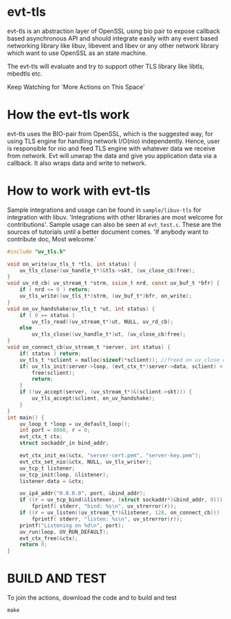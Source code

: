# evt-tls
evt-tls is an abstraction layer of OpenSSL using bio pair to expose callback based asynchronous API and should integrate easily with any event based networking library like libuv, libevent and libev or any other network library which want to
use OpenSSL as an state machine.

The evt-tls will evaluate and try to support other TLS library like libtls, mbedtls etc.

Keep Watching for 'More Actions on This Space'

# How the evt-tls work
evt-tls uses the BIO-pair from OpenSSL, which is the suggested way, for using TLS engine for handling network I/O(nio) independently. Hence, user is responsible for nio and feed TLS engine with whatever data we receive from network. Evt will unwrap the data and give you application data via a callback. It also wraps data and write to network.

# How to work with evt-tls
Sample integrations and usage can be found in `sample/libuv-tls` for integration with libuv. 'Integrations with other libraries are most welcome for contributions'. Sample usage can also be seen at `evt_test.c`. These are the sources of
tutorials until a better document comes. 'If anybody want to contribute doc, Most welcome.'
```C
#include "uv_tls.h"

void on_write(uv_tls_t *tls, int status) {
    uv_tls_close((uv_handle_t*)&tls->skt, (uv_close_cb)free);
}
void uv_rd_cb( uv_stream_t *strm, ssize_t nrd, const uv_buf_t *bfr) {
    if ( nrd <= 0 ) return;
    uv_tls_write((uv_tls_t*)strm, (uv_buf_t*)bfr, on_write);
}
void on_uv_handshake(uv_tls_t *ut, int status) {
    if ( 0 == status )
        uv_tls_read((uv_stream_t*)ut, NULL, uv_rd_cb);
    else
        uv_tls_close((uv_handle_t*)ut, (uv_close_cb)free);
}
void on_connect_cb(uv_stream_t *server, int status) {
    if( status ) return;
    uv_tls_t *sclient = malloc(sizeof(*sclient)); //freed on uv_close callback
    if( uv_tls_init(server->loop, (evt_ctx_t*)server->data, sclient) < 0 ) {
        free(sclient);
        return;
    }
    if (!uv_accept(server, (uv_stream_t*)&(sclient->skt))) {
        uv_tls_accept(sclient, on_uv_handshake);
    }
}
int main() {
    uv_loop_t *loop = uv_default_loop();
    int port = 8000, r = 0;
    evt_ctx_t ctx;
    struct sockaddr_in bind_addr;

    evt_ctx_init_ex(&ctx, "server-cert.pem", "server-key.pem");
    evt_ctx_set_nio(&ctx, NULL, uv_tls_writer);
    uv_tcp_t listener;
    uv_tcp_init(loop, &listener);
    listener.data = &ctx;

    uv_ip4_addr("0.0.0.0", port, &bind_addr);
    if ((r = uv_tcp_bind(&listener, (struct sockaddr*)&bind_addr, 0)))
        fprintf( stderr, "bind: %s\n", uv_strerror(r));
    if ((r = uv_listen((uv_stream_t*)&listener, 128, on_connect_cb)))
        fprintf( stderr, "listen: %s\n", uv_strerror(r));
    printf("Listening on %d\n", port);
    uv_run(loop, UV_RUN_DEFAULT);
    evt_ctx_free(&ctx);
    return 0;
}
```
# BUILD AND TEST
To join the actions, download the code and to build and test

`make`
